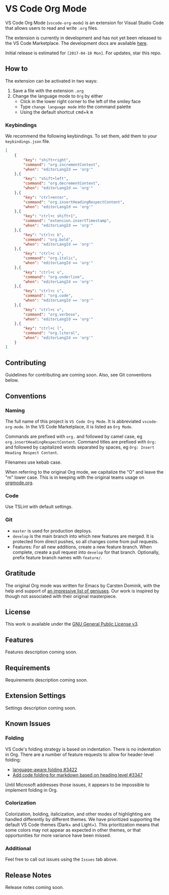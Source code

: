 # VS Code Org Mode

VS Code Org Mode (`vscode-org-mode`) is an extension for Visual Studio Code that allows users to read and write `.org` files.

The extension is currently in development and has not yet been released to the VS Code Marketplace. The development docs are available [here](docs/README.org).

Initial release is estimated for `[2017-04-10 Mon]`. For updates, star this repo.

## How to

The extension can be activated in two ways:
1. Save a file with the extension `.org`
2. Change the language mode to `Org` by either
    - Click in the lower right corner to the left of the smiley face
    - Type `change language mode` into the command palette
    - Using the default shortcut <kbd>cmd</kbd>+<kbd>k</kbd> <kbd>m</kbd>

### Keybindings

We recommend the following keybindings. To set them, add them to your `keybindings.json` file.

```json
[
    {
        "key": "shift+right",
        "command": "org.incrementContext",
        "when": "editorLangId == 'org'"
    },{
        "key": "shift+left",
        "command": "org.decrementContext",
        "when": "editorLangId == 'org'"
    },{
        "key": "ctrl+enter",
        "command": "org.insertHeadingRespectContent",
        "when": "editorLangId == 'org'"
    },{
        "key": "ctrl+c shift+1",
        "command": "extension.insertTimestamp",
        "when": "editorLangId == 'org'"
    },{
        "key": "ctrl+c b",
        "command": "org.bold",
        "when": "editorLangId == 'org'"
    },{
        "key": "ctrl+c i",
        "command": "org.italic",
        "when": "editorLangId == 'org'"
    },{
        "key": "ctrl+c u",
        "command": "org.underline",
        "when": "editorLangId == 'org'"
    },{
        "key": "ctrl+c c",
        "command": "org.code",
        "when": "editorLangId == 'org'"
    },{
        "key": "ctrl+c v",
        "command": "org.verbose",
        "when": "editorLangId == 'org'"
    },{
        "key": "ctrl+c l",
        "command": "org.literal",
        "when": "editorLangId == 'org'"
    }
]
```


## Contributing

Guidelines for contributing are coming soon. Also, see Git conventions below.

## Conventions

### Naming

The full name of this project is `VS Code Org Mode`. It is abbreviated `vscode-org-mode`. In the VS Code Marketplace, it is listed as `Org Mode`.

Commands are prefixed with `org.` and followed by camel case, eg `org.insertHeadingRespectContent`. Command titles are prefixed with `Org: ` and followed by capitalized words separated by spaces, eg `Org: Insert Heading Respect Content`.

Filenames use kebab case.

When referring to the original Org mode, we capitalize the "O" and leave the "m" lower case. This is in keeping with the original teams usage on [orgmode.org](http://orgmode.org/).

### Code

Use TSLint with default settings.

### Git

- `master` is used for production deploys.
- `develop` is the main branch into which new features are merged. It is protected from direct pushes, so all changes come from pull requests.
- Features: For all new additions, create a new feature branch. When complete, create a pull request into `develop` for that branch. Optionally, prefix feature branch names with `feature/`.

## Gratitude

The original Org mode was written for Emacs by Carsten Dominik, with the help and support of [an impressive list of geniuses](http://orgmode.org/org.html#History-and-Acknowledgments). Our work is inspired by though not associated with their original masterpiece.

## License
This work is available under the [GNU General Public License v3](https://www.gnu.org/licenses/gpl-3.0.en.html).

## Features

Features description coming soon.

## Requirements

Requirements description coming soon.

## Extension Settings

Settings description coming soon.

## Known Issues

### Folding

VS Code's folding strategy is based on indentation. There is no indentation in Org. There are a number of feature requests to allow for header-level folding:
- [language-aware folding #3422](https://github.com/Microsoft/vscode/issues/3422)
- [Add code folding for markdown based on heading level #3347](https://github.com/Microsoft/vscode/issues/3347)

Until Microsoft addresses those issues, it appears to be impossible to implement folding in Org.

### Colorization

Colorization, bolding, italicization, and other modes of highlighting are handled differently by different themes. We have prioritized supporting the default VS Code themes (Dark+ and Light+). This prioritization means that some colors may not appear as expected in other themes, or that opportunities for more variance have been missed.

### Additional

Feel free to call out issues using the `Issues` tab above.

## Release Notes

Release notes coming soon.
